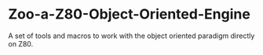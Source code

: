 # Zoo-a-Z80-Object-Oriented-Engine
A set of tools and macros to work with the object oriented paradigm directly on Z80.
